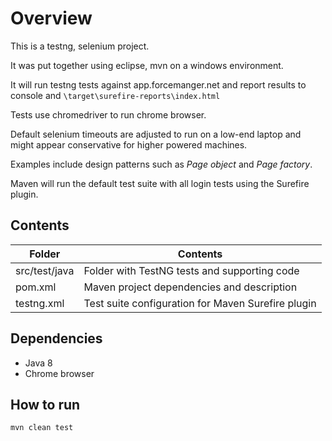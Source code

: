 # Overview

This is a testng, selenium project.

It was put together using eclipse, mvn on a windows environment.

It will run testng tests against app.forcemanger.net and report results to console and `\target\surefire-reports\index.html`

Tests use chromedriver to run chrome browser.

Default selenium timeouts are adjusted to run on a low-end laptop and might appear conservative for higher powered machines.

Examples include design patterns such as *Page object* and *Page factory*.

Maven will run the default test suite with all login tests using the Surefire plugin.


## Contents

| **Folder**                    | **Contents** |
| ---                           | ---          |
|   src/test/java               |   Folder with TestNG tests and supporting code     |
|   pom.xml                     |    Maven project dependencies and description     |
|   testng.xml                  |  Test suite configuration for Maven Surefire plugin |


## Dependencies

- Java 8
- Chrome browser

## How to run

`mvn clean test`






